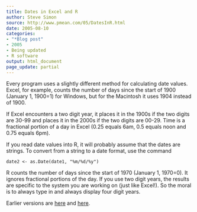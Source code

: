 ```yaml
---
title: Dates in Excel and R
author: Steve Simon
source: http://www.pmean.com/05/DatesInR.html
date: 2005-08-10
categories:
- "*Blog post"
- 2005
- Being updated
- R software
output: html_document
page_update: partial
---
```

Every program uses a slightly different method for calculating date
values. Excel, for example, counts the number of days since the start of
1900 (January 1, 1900=1) for Windows, but for the Macintosh it uses 1904
instead of 1900.

If Excel encounters a two digit year, it places it in the 1900s if the
two digits are 30-99 and places it in the 2000s if the two digits are
00-29. Time is a fractional portion of a day in Excel (0.25 equals 6am,
0.5 equals noon and 0.75 equals 6pm).

If you read date values into R, it will probably assume that the dates
are strings. To convert from a string to a date format, use the command

`date2 <- as.Date(date1, "%m/%d/%y")`

R counts the number of days since the start of 1970 (January 1, 1970=0).
It ignores fractional portions of the day. If you use two digit years,
the results are specific to the system you are working on (just like
Excel!). So the moral is to always type in and always display four digit
years.

Earlier versions are [here][sim1] and [here][sim2].


[sim1]: http://www.pmean.com/05/DatesInR.html
[sim2]: http://new.pmean.com/dates-In-r-and-excel/
